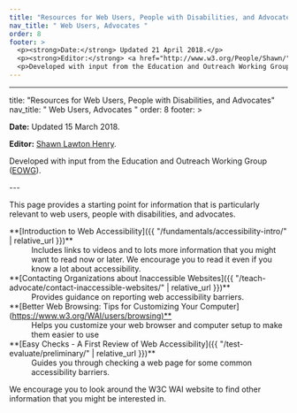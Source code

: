 ```yaml
---
title: "Resources for Web Users, People with Disabilities, and Advocates"
nav_title: " Web Users, Advocates "
order: 8
footer: >
  <p><strong>Date:</strong> Updated 21 April 2018.</p>
  <p><strong>Editor:</strong> <a href="http://www.w3.org/People/Shawn/">Shawn Lawton Henry</a>.</p>
  <p>Developed with input from the Education and Outreach Working Group (<a href="http://www.w3.org/WAI/EO/">EOWG</a>).</p>
---
```


---
title: "Resources for Web Users, People with Disabilities, and Advocates"
nav_title: " Web Users, Advocates "
order: 8
footer: >
  <p><strong>Date:</strong> Updated 15 March 2018.</p>
  <p><strong>Editor:</strong> <a href="http://www.w3.org/People/Shawn/">Shawn Lawton Henry</a>.</p>
  <p>Developed with input from the Education and Outreach Working Group (<a href="http://www.w3.org/WAI/EO/">EOWG</a>).</p>
---

This page provides a starting point for information that is particularly relevant to web users, people with disabilities, and advocates.

<dl>
  <dt>**[Introduction to Web Accessibility]({{  &quot;/fundamentals/accessibility-intro/&quot; | relative_url }})**</dt>
  <dd>Includes  links to videos and to lots more information that you might want to read now or  later. We encourage you to read it even if you know a lot about accessibility.</dd>
  <dt>**[Contacting Organizations about Inaccessible  Websites]({{ &quot;/teach-advocate/contact-inaccessible-websites/&quot; |  relative_url }})**</dt>
  <dd>Provides guidance on reporting web accessibility barriers.</dd>
  <dt>**[Better Web Browsing: Tips for Customizing Your  Computer](<a href="https://www.w3.org/WAI/users/browsing)**">https://www.w3.org/WAI/users/browsing)**</a></dt>
  <dd>Helps you customize your web browser and  computer setup to make them easier to use</dd>
  <dt>**[Easy Checks - A First Review of Web Accessibility]({{  &quot;/test-evaluate/preliminary/&quot; | relative_url }})**</dt>
  <dd>Guides you through  checking a web page for some common accessibility barriers.</dd>
</dl>

We encourage you to look around the W3C WAI website to find other information that you might be interested in.
